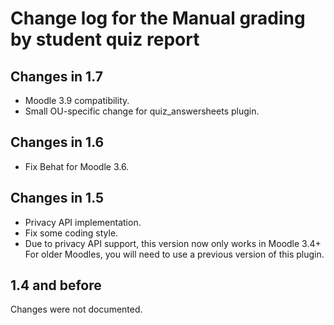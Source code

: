 # Change log for the Manual grading by student quiz report

## Changes in 1.7

* Moodle 3.9 compatibility.
* Small OU-specific change for quiz_answersheets plugin.


## Changes in 1.6

* Fix Behat for Moodle 3.6.


## Changes in 1.5

* Privacy API implementation.
* Fix some coding style.
* Due to privacy API support, this version now only works in Moodle 3.4+
  For older Moodles, you will need to use a previous version of this plugin.


## 1.4 and before

Changes were not documented.
